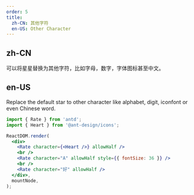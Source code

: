 ```yaml
---
order: 5
title:
  zh-CN: 其他字符
  en-US: Other Character
---
```


## zh-CN

可以将星星替换为其他字符，比如字母，数字，字体图标甚至中文。

## en-US

Replace the default star to other character like alphabet, digit, iconfont or even Chinese word.

```jsx
import { Rate } from 'antd';
import { Heart } from '@ant-design/icons';

ReactDOM.render(
  <div>
    <Rate character={<Heart />} allowHalf />
    <br />
    <Rate character="A" allowHalf style={{ fontSize: 36 }} />
    <br />
    <Rate character="好" allowHalf />
  </div>,
  mountNode,
);
```

